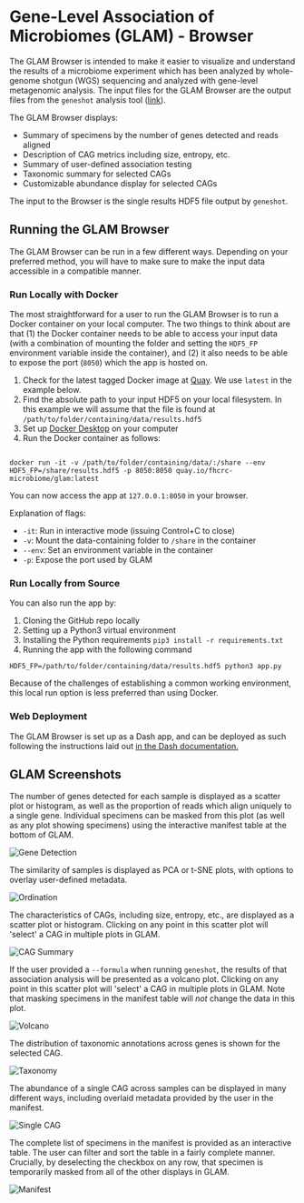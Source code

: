 # Gene-Level Association of Microbiomes (GLAM) - Browser

The GLAM Browser is intended to make it easier to visualize and understand the
results of a microbiome experiment which has been analyzed by whole-genome
shotgun (WGS) sequencing and analyzed with gene-level metagenomic analysis. The
input files for the GLAM Browser are the output files from the `geneshot` analysis
tool ([link](https://github.org/golob-minot/geneshot)).

The GLAM Browser displays:

  * Summary of specimens by the number of genes detected and reads aligned
  * Description of CAG metrics including size, entropy, etc.
  * Summary of user-defined association testing
  * Taxonomic summary for selected CAGs
  * Customizable abundance display for selected CAGs

The input to the Browser is the single results HDF5 file output by `geneshot`.

## Running the GLAM Browser

The GLAM Browser can be run in a few different ways. Depending on your preferred method, you will have to make sure to make the input data accessible in a compatible manner.

### Run Locally with Docker

The most straightforward for a user to run the GLAM Browser is to run a Docker container on your local computer. The two things to think about are that (1) the Docker container needs to be able to access your input data (with a combination of mounting the folder and setting the `HDF5_FP` environment variable inside the container), and (2) it also needs to be able to expose the port (`8050`) which the app is hosted on.

1. Check for the latest tagged Docker image at [Quay](https://quay.io/repository/fhcrc-microbiome/glam?tab=tags). We use `latest` in the example below.
2. Find the absolute path to your input HDF5 on your local filesystem. In this example we will assume that the file is found at `/path/to/folder/containing/data/results.hdf5`
3. Set up [Docker Desktop](https://www.docker.com/products/docker-desktop) on your computer
4. Run the Docker container as follows:

```#!/bin/bash

docker run -it -v /path/to/folder/containing/data/:/share --env HDF5_FP=/share/results.hdf5 -p 8050:8050 quay.io/fhcrc-microbiome/glam:latest
```

You can now access the app at `127.0.0.1:8050` in your browser.

Explanation of flags:

* `-it`: Run in interactive mode (issuing Control+C to close)
* `-v`: Mount the data-containing folder to `/share` in the container
* `--env`: Set an environment variable in the container
* `-p`: Expose the port used by GLAM

### Run Locally from Source

You can also run the app by:

1. Cloning the GitHub repo locally
2. Setting up a Python3 virtual environment
3. Installing the Python requirements `pip3 install -r requirements.txt`
4. Running the app with the following command

```#!/bin/bash
HDF5_FP=/path/to/folder/containing/data/results.hdf5 python3 app.py
```

Because of the challenges of establishing a common working environment, this local run option is less preferred than using Docker.

### Web Deployment

The GLAM Browser is set up as a Dash app, and can be deployed as such following the instructions laid out [in the Dash documentation.](https://dash.plotly.com/deployment)

## GLAM Screenshots

The number of genes detected for each sample is displayed as a scatter plot or histogram, as well as the proportion of reads which align uniquely to a single gene. Individual specimens can be masked from this plot (as well as any plot showing specimens) using the interactive manifest table at the bottom of GLAM.

![Gene Detection](https://github.com/FredHutch/glam-browser/blob/master/assets/richness_example.png?raw=true)

The similarity of samples is displayed as PCA or t-SNE plots, with options to overlay user-defined metadata.

![Ordination](https://github.com/FredHutch/glam-browser/blob/master/assets/ordination_example.png?raw=true)

The characteristics of CAGs, including size, entropy, etc., are displayed as a scatter plot or histogram. Clicking on any point in this scatter plot will 'select' a CAG in multiple plots in GLAM.

![CAG Summary](https://github.com/FredHutch/glam-browser/blob/master/assets/cag_summary_example.png?raw=true)

If the user provided a `--formula` when running `geneshot`, the results of that association analysis will be presented as a volcano plot. Clicking on any point in this scatter plot will 'select' a CAG in multiple plots in GLAM. Note that masking specimens in the manifest table will _not_ change the data in this plot.

![Volcano](https://github.com/FredHutch/glam-browser/blob/master/assets/volcano_example.png?raw=true)

The distribution of taxonomic annotations across genes is shown for the selected CAG.

![Taxonomy](https://github.com/FredHutch/glam-browser/blob/master/assets/taxonomy_example.png?raw=true)

The abundance of a single CAG across samples can be displayed in many different ways, including overlaid metadata provided by the user in the manifest.

![Single CAG](https://github.com/FredHutch/glam-browser/blob/master/assets/single_cag_example.png?raw=true)

The complete list of specimens in the manifest is provided as an interactive table. The user can filter and sort the table in a fairly complete manner. Crucially, by deselecting the checkbox on any row, that specimen is temporarily masked from all of the other displays in GLAM.

![Manifest](https://github.com/FredHutch/glam-browser/blob/master/assets/manifest_example.png?raw=true)
